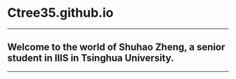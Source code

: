 # Ctree35.github.io
---
## Welcome to the world of Shuhao Zheng, a senior student in IIIS in Tsinghua University.
---
